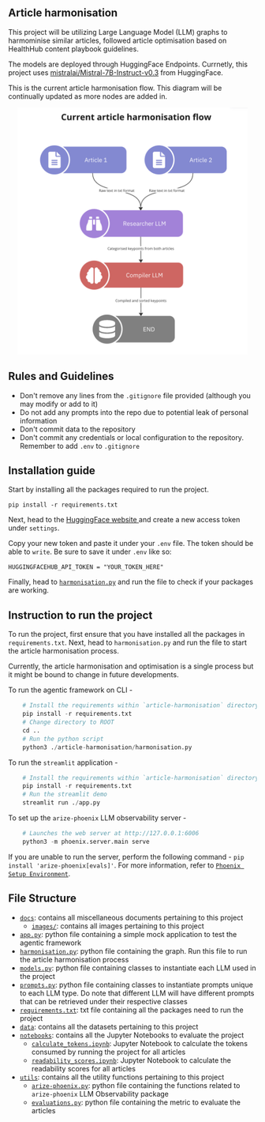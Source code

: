 
## Article harmonisation
This project will be utilizing Large Language Model (LLM) graphs to harmominise similar articles, followed article optimisation based on HealthHub content playbook guidelines.

The models are deployed through HuggingFace Endpoints. Currnetly, this project uses [mistralai/Mistral-7B-Instruct-v0.3](https://huggingface.co/mistralai/Mistral-7B-Instruct-v0.3) from HuggingFace.

This is the current article harmonisation flow. This diagram will be continually updated as more nodes are added in.

<p align="center">
    <img src="docs/images/Article harmonisation flow 1.png" height="500">
</p>

## Rules and Guidelines

- Don't remove any lines from the `.gitignore` file provided (although you may modify or add to it)
- Do not add any prompts into the repo due to potential leak of personal information
- Don't commit data to the repository
- Don't commit any credentials or local configuration to the repository. Remember to add `.env` to `.gitignore `

## Installation guide
Start by installing all the packages required to run the project.

```
pip install -r requirements.txt
```
Next, head to the [HuggingFace website ](https://huggingface.co/) and create a new access token under `settings`.

Copy your new token and paste it under your `.env` file. The token should be able to `write`. Be sure to save it under `.env` like so:

```
HUGGINGFACEHUB_API_TOKEN = "YOUR_TOKEN_HERE"
```
Finally, head to [`harmonisation.py`](harmonisation.py) and run the file to check if your packages are working.

## Instruction to run the project
To run the project, first ensure that you have installed all the packages in `requirements.txt`. Next, head to `harmonisation.py` and run the file to start the article harmonisation process.

Currently, the article harmonisation and optimisation is a single process but it might be bound to change in future developments.

To run the agentic framework on CLI -
```python
    # Install the requirements within `article-harmonisation` directory
    pip install -r requirements.txt
    # Change directory to ROOT
    cd ..
    # Run the python script
    python3 ./article-harmonisation/harmonisation.py
```

To run the `streamlit` application -
```python
    # Install the requirements within `article-harmonisation` directory
    pip install -r requirements.txt
    # Run the streamlit demo
    streamlit run ./app.py
```

To set up the `arize-phoenix` LLM observability server -
```python
    # Launches the web server at http://127.0.0.1:6006
    python3 -m phoenix.server.main serve
```
If you are unable to run the server, perform the following command - `pip install 'arize-phoenix[evals]'`. For more information, refer to [`Phoenix Setup Environment`](https://docs.arize.com/phoenix/setup/environments).

## File Structure
- [`docs`](docs): contains all miscellaneous documents pertaining to this project
    * [`images/`](docs/images): contains all images pertaining to this project
- [`app.py`](app.py): python file containing a simple mock application to test the agentic framework
- [`harmonisation.py`](harmonisation.py): python file containing the graph. Run this file to run the article harmonisation process
- [`models.py`](models.py): python file containing classes to instantiate each LLM used in the project
- [`prompts.py`](prompts.py): python file containing classes to instantiate prompts unique to each LLM type. Do note that different LLM will have different prompts that can be retrieved under their respective classes
- [`requirements.txt`](requirements.txt): txt file containing all the packages need to run the project
- [`data`](data): contains all the datasets pertaining to this project
- [`notebooks`](notebooks): contains all the Jupyter Notebooks to evaluate the project
  * [`calculate_tokens.ipynb`](notebooks/calculate_tokens.ipynb): Jupyter Notebook to calculate the tokens consumed by running the project for all articles
  * [`readability_scores.ipynb`](notebooks/readability_scores.ipynb): Jupyter Notebook to calculate the readability scores for all articles
- [`utils`](utils): contains all the utility functions pertaining to this project
  * [`arize-phoenix.py`](utils/arize-phoenix.py): python file containing the functions related to `arize-phoenix` LLM Observability package
  * [`evaluations.py`](utils/evaluations.py): python file containing the metric to evaluate the articles
